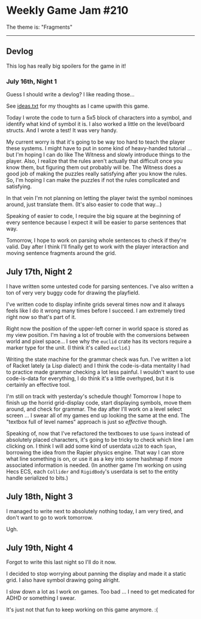 # Weekly Game Jam #210

The theme is: "Fragments"

---

## Devlog

This log has really big spoilers for the game in it!

### July 16th, Night 1 

Guess I should write a devlog? I like reading those...

See [ideas.txt](./ideas.txt) for my thoughts as I came upwith this game.

Today I wrote the code to turn a 5x5 block of characters into a symbol, and identify
what kind of symbol it is. I also worked a little on the level/board structs.
And I wrote a test! It was very handy.

My current worry is that it's going to be way too hard to teach the player these systems.
I might have to put in some kind of heavy-handed tutorial ... but I'm hoping
I can do like The Witness and slowly introduce things to the player.
Also, I realize that the rules aren't actually that difficult once you know them,
but figuring them out probably will be. The Witness does a good job of making the puzzles
really satisfying after you know the rules. So, I'm hoping I can make the puzzles if not
the rules complicated and satisfying.

In that vein I'm not planning on letting the player twist the symbol nominoes around,
just translate them. (It's also easier to code that way...)

Speaking of easier to code, I require the big square at the beginning of every sentence
because I expect it will be easier to parse sentences that way.

Tomorrow, I hope to work on parsing whole sentences to check if they're valid.
Day after I think I'll finally get to work with the player interaction and moving
sentence fragments around the grid.

## July 17th, Night 2

I have written some untested code for parsing sentences. I've also written a ton of very very buggy code
for drawing the playfield.

I've written code to display infinite grids several times now and it always feels like I do it wrong
many times before I succeed. I am extremely tired right now so that's part of it.

Right now the position of the upper-left corner in world space is stored as my view position.
I'm having a lot of trouble with the conversions between world and pixel space...
I see why the `euclid` crate has its vectors require a marker type for the unit.
(I think it's called `euclid`.)

Writing the state machine for the grammar check was fun. I've written a lot of Racket lately (a Lisp
dialect) and I think the code-is-data mentality I had to practice made grammar checking a lot less painful.
I wouldn't want to use code-is-data for everything, I do think it's a little overhyped, but it
is certainly an effective tool.

I'm still on track with yesterday's schedule though! Tomorrow I hope to finish up the
horrid grid-display code, start displaying symbols, move them around, and check for grammar.
The day after I'll work on a level select screen ... I swear all of my games end up looking the same
at the end. The "textbox full of level names" approach is just so *effective* though.

Speaking of, now that I've refactored the textboxes to use `Span`s instead of absolutely
placed characters, it's going to be tricky to check which line I am clicking on.
I think I will add some kind of userdata `u128` to each `Span`, borrowing the idea from
the Rapier physics engine. That way I can store what line something is on, or use it as a
key into some hashmap if more associated information is needed.
(In another game I'm working on using Hecs ECS, each `Collider` and `RigidBody`'s userdata is
set to the entity handle serialized to bits.)

## July 18th, Night 3

I managed to write next to absolutely nothing today, I am very tired, and don't want to go to work
tomorrow.

Ugh.

## July 19th, Night 4

Forgot to write this last night so I'll do it now.

I decided to stop worrying about panning the display and made it a static grid.
I also have symbol drawing going alright.

I slow down a lot as I work on games. Too bad ... I need to get medicated for ADHD
or something I swear.

It's just not that fun to keep working on this game anymore. :(
